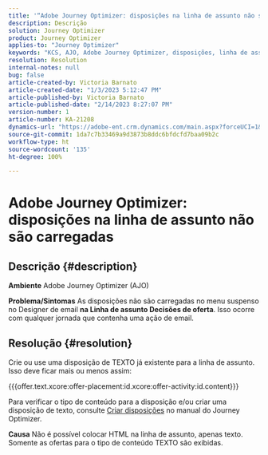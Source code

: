 ```yaml
---
title: '“Adobe Journey Optimizer: disposições na linha de assunto não são carregadas”'
description: Descrição
solution: Journey Optimizer
product: Journey Optimizer
applies-to: "Journey Optimizer"
keywords: "KCS, AJO, Adobe Journey Optimizer, disposições, linha de assunto, não carregar, tipo de conteúdo, HTML, texto"
resolution: Resolution
internal-notes: null
bug: false
article-created-by: Victoria Barnato
article-created-date: "1/3/2023 5:12:47 PM"
article-published-by: Victoria Barnato
article-published-date: "2/14/2023 8:27:07 PM"
version-number: 1
article-number: KA-21208
dynamics-url: "https://adobe-ent.crm.dynamics.com/main.aspx?forceUCI=1&pagetype=entityrecord&etn=knowledgearticle&id=1597f3d5-898b-ed11-81ad-6045bd0067ea"
source-git-commit: 1da7c7b33469a9d3873b8ddc6bfdcfd7baa09b2c
workflow-type: ht
source-wordcount: '135'
ht-degree: 100%

---
```


# Adobe Journey Optimizer: disposições na linha de assunto não são carregadas

## Descrição {#description}

<b>Ambiente</b>
Adobe Journey Optimizer (AJO)


<b>Problema/Sintomas</b>
As disposições não são carregadas no menu suspenso no Designer de email <b> na Linha de assunto </b><b>Decisões de oferta</b>. Isso ocorre com qualquer jornada que contenha uma ação de email.


## Resolução {#resolution}


Crie ou use uma disposição de TEXTO já existente para a linha de assunto. Isso deve ficar mais ou menos assim:

{{{offer.text.xcore:offer-placement:id.xcore:offer-activity:id.content}}}

Para verificar o tipo de conteúdo para a disposição e/ou criar uma disposição de texto, consulte [Criar disposições](https://experienceleague.adobe.com/docs/journey-optimizer/using/offer-decisioning/create-components/creating-placements.html?lang=pt-BR) no manual do Journey Optimizer.


<b>Causa</b>
Não é possível colocar HTML na linha de assunto, apenas texto. Somente as ofertas para o tipo de conteúdo TEXTO são exibidas.

